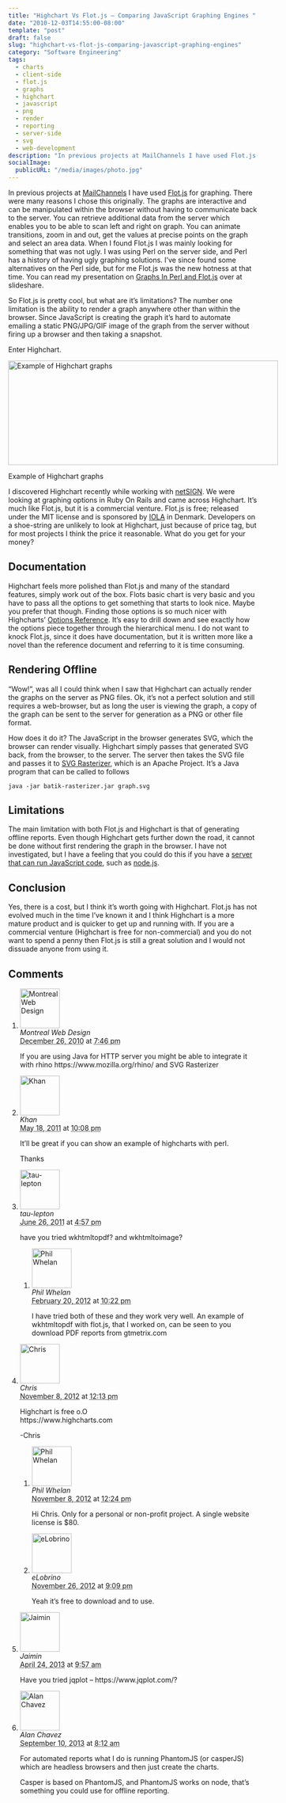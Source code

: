 ```yaml
---
title: "Highchart Vs Flot.js – Comparing JavaScript Graphing Engines "
date: "2010-12-03T14:55:00-08:00"
template: "post"
draft: false
slug: "highchart-vs-flot-js-comparing-javascript-graphing-engines"
category: "Software Engineering"
tags:
  - charts
  - client-side
  - flot.js
  - graphs
  - highchart
  - javascript
  - png
  - render
  - reporting
  - server-side
  - svg
  - web-development
description: "In previous projects at MailChannels I have used Flot.js for graphing. There were many reasons I chose this originally. The graphs are interactive and can be"
socialImage:
  publicURL: "/media/images/photo.jpg"
---
```

In previous projects at [MailChannels](https://www.mailchannels.com/blog) I have used [Flot.js](https://code.google.com/p/flot/) for graphing. There were many reasons I chose this originally. The graphs are interactive and can be manipulated within the browser without having to communicate back to the server. You can retrieve additional data from the server which enables you to be able to scan left and right on graph. You can animate transitions, zoom in and out, get the values at precise points on the graph and select an area data. When I found Flot.js I was mainly looking for something that was not ugly. I was using Perl on the server side, and Perl has a history of having ugly graphing solutions. I’ve since found some alternatives on the Perl side, but for me Flot.js was the new hotness at that time. You can read my presentation on [Graphs In Perl and Flot.js](https://www.slideshare.net/philwhln/graphs-in-perl-and-flotjs) over at slideshare.

So Flot.js is pretty cool, but what are it’s limitations? The number one limitation is the ability to render a graph anywhere other than within the browser. Since JavaScript is creating the graph it’s hard to automate emailing a static PNG/JPG/GIF image of the graph from the server without firing up a browser and then taking a snapshot.

Enter Highchart.

<div class="wp-caption alignnone" id="attachment_364" style="width: 556px">
<a href="/media/images/2010/12/Screen-shot-2010-12-03-at-2.52.25-PM.png">
<img alt="Example of Highchart graphs" class="size-full wp-image-364" height="211" src="/media/images/2010/12/Screen-shot-2010-12-03-at-2.52.25-PM.png" title="Example of Highchart graphs" width="546"/>
</a>
<p class="wp-caption-text">Example of Highchart graphs</p>
</div>

I discovered Highchart recently while working with [netSIGN](https://www.netsign.com). We were looking at graphing options in Ruby On Rails and came across Highchart. It’s much like Flot.js, but it is a commercial venture. Flot.js is free; released under the MIT license and is sponsored by [IOLA](https://www.iola.dk/) in Denmark. Developers on a shoe-string are unlikely to look at Highchart, just because of price tag, but for most projects I think the price it reasonable. What do you get for your money?

## Documentation

Highchart feels more polished than Flot.js and many of the standard features, simply work out of the box. Flots basic chart is very basic and you have to pass all the options to get something that starts to look nice. Maybe you prefer that though. Finding those options is so much nicer with Highcharts’ [Options Reference](https://www.highcharts.com/ref/). It’s easy to drill down and see exactly how the options piece together through the hierarchical menu. I do not want to knock Flot.js, since it does have documentation, but it is written more like a novel than the reference document and referring to it is time consuming.

## Rendering Offline
  
“Wow!”, was all I could think when I saw that Highchart can actually render the graphs on the server as PNG files. Ok, it’s not a perfect solution and still requires a web-browser, but as long the user is viewing the graph, a copy of the graph can be sent to the server for generation as a PNG or other file format.

How does it do it? The JavaScript in the browser generates SVG, which the browser can render visually. Highchart simply passes that generated SVG back, from the browser, to the server. The server then takes the SVG file and passes it to [SVG Rasterizer](https://xmlgraphics.apache.org/batik/tools/rasterizer.html), which is an Apache Project. It’s a Java program that can be called to follows

```
java -jar batik-rasterizer.jar graph.svg
```

## Limitations

The main limitation with both Flot.js and Highchart is that of generating offline reports. Even though Highchart gets further down the road, it cannot be done without first rendering the graph in the browser. I have not investigated, but I have a feeling that you could do this if you have a [server that can run JavaScript code](https://developer.mozilla.org/en/JavaScript_shells), such as [node.js](https://nodejs.org/).

## Conclusion

Yes, there is a cost, but I think it’s worth going with Highchart. Flot.js has not evolved much in the time I’ve known it and I think Highchart is a more mature product and is quicker to get up and running with. If you are a commercial venture (Highchart is free for non-commercial) and you do not want to spend a penny then Flot.js is still a great solution and I would not dissuade anyone from using it.

## Comments

<div id="comments">
  <ol class="comment-list">
    <li id="comment-490" class="comment even thread-even depth-1 comment reader">
      <img alt="Montreal Web Design" src="https://0.gravatar.com/avatar/2e41d52b2986c0c63a2f464e34b7b3f3?s=80&amp;d=https%3A%2F%2F0.gravatar.com%2Favatar%2Fad516503a11cd5ca435acc9bb6523536%3Fs%3D80&amp;r=PG" class="avatar avatar-80 photo" height="80" width="80" />
      <div class="comment-meta comment-meta-data">
        <div class="comment-author vcard">
          <cite class="fn" title="https://websitecenter.ca/">Montreal Web Design</cite>
        </div>
        <!-- .comment-author .vcard -->
        <abbr class="comment-date" title="Sunday, December 26th, 2010, 7:46 pm">December 26, 2010</abbr> at <abbr class="comment-time" title="Sunday, December 26th, 2010, 7:46 pm">7:46 pm</abbr>
      </div>
      <div class="comment-text">
        <p>If you are using Java for HTTP server you might be able to integrate it with rhino https://www.mozilla.org/rhino/ and SVG Rasterizer</p>
      </div>
      <!-- .comment-text -->
    </li>
    <!-- .comment -->
    <li id="comment-2951" class="comment odd alt thread-odd thread-alt depth-1 comment reader">
      <img alt="Khan" src="https://0.gravatar.com/avatar/4fd93a3eccffb8c13e3cf9becc18d3a3?s=80&amp;d=https%3A%2F%2F0.gravatar.com%2Favatar%2Fad516503a11cd5ca435acc9bb6523536%3Fs%3D80&amp;r=PG" class="avatar avatar-80 photo" height="80" width="80" />
      <div class="comment-meta comment-meta-data">
        <div class="comment-author vcard">
          <cite class="fn">Khan</cite>
        </div>
        <!-- .comment-author .vcard -->
        <abbr class="comment-date" title="Wednesday, May 18th, 2011, 10:08 pm">May 18, 2011</abbr> at <abbr class="comment-time" title="Wednesday, May 18th, 2011, 10:08 pm">10:08 pm</abbr>
      </div>
      <div class="comment-text">
        <p>It’ll be great if you can show an example of highcharts with perl.</p>
        <p>Thanks</p>
      </div>
      <!-- .comment-text -->
    </li>
    <!-- .comment -->
    <li id="comment-3484" class="comment even thread-even depth-1 comment reader">
      <img alt="tau-lepton" src="https://0.gravatar.com/avatar/4926dd13fe5428873d77d8222d65f303?s=80&amp;d=https%3A%2F%2F0.gravatar.com%2Favatar%2Fad516503a11cd5ca435acc9bb6523536%3Fs%3D80&amp;r=PG" class="avatar avatar-80 photo" height="80" width="80" />
      <div class="comment-meta comment-meta-data">
        <div class="comment-author vcard">
          <cite class="fn">tau-lepton</cite>
        </div>
        <!-- .comment-author .vcard -->
        <abbr class="comment-date" title="Sunday, June 26th, 2011, 4:57 pm">June 26, 2011</abbr> at <abbr class="comment-time" title="Sunday, June 26th, 2011, 4:57 pm">4:57 pm</abbr>
      </div>
      <div class="comment-text">
        <p>have you tried wkhtmltopdf? and wkhtmltoimage?</p>
      </div>
      <!-- .comment-text -->
      <ol class="children">
        <li id="comment-9492" class="comment byuser comment-author-admin bypostauthor odd alt depth-2 comment role-administrator user-admin entry-author">
          <img alt="Phil Whelan" src="https://1.gravatar.com/avatar/5f357d996da96ccd36d3374e3728bf29?s=80&amp;d=https%3A%2F%2F1.gravatar.com%2Favatar%2Fad516503a11cd5ca435acc9bb6523536%3Fs%3D80&amp;r=PG" class="avatar avatar-80 photo" height="80" width="80" />
          <div class="comment-meta comment-meta-data">
            <div class="comment-author vcard">
              <cite class="fn" title="https://www.google.com/profiles/101358683928607234715">Phil Whelan</cite>
            </div>
            <!-- .comment-author .vcard -->
            <abbr class="comment-date" title="Monday, February 20th, 2012, 10:22 pm">February 20, 2012</abbr> at <abbr class="comment-time" title="Monday, February 20th, 2012, 10:22 pm">10:22 pm</abbr>
          </div>
          <div class="comment-text">
            <p>I have tried both of these and they work very well. An example of wkhtmltopdf with flot.js, that I worked on, can be seen to you download PDF reports from gtmetrix.com</p>
          </div>
          <!-- .comment-text -->
        </li>
        <!-- .comment -->
      </ol>
    </li>
    <!-- .comment -->
    <li id="comment-25226" class="comment even thread-odd thread-alt depth-1 comment reader">
      <img alt="Chris" src="https://0.gravatar.com/avatar/048c615183b42a20ec81b90af7ab221d?s=80&amp;d=https%3A%2F%2F0.gravatar.com%2Favatar%2Fad516503a11cd5ca435acc9bb6523536%3Fs%3D80&amp;r=PG" class="avatar avatar-80 photo" height="80" width="80" />
      <div class="comment-meta comment-meta-data">
        <div class="comment-author vcard">
          <cite class="fn">Chris</cite>
        </div>
        <!-- .comment-author .vcard -->
        <abbr class="comment-date" title="Thursday, November 8th, 2012, 12:13 pm">November 8, 2012</abbr> at <abbr class="comment-time" title="Thursday, November 8th, 2012, 12:13 pm">12:13 pm</abbr>
      </div>
      <div class="comment-text">
        <p>Highchart is free o.O<br />
https://www.highcharts.com</p>
        <p>-Chris</p>
      </div>
      <!-- .comment-text -->
      <ol class="children">
        <li id="comment-25228" class="comment byuser comment-author-admin bypostauthor odd alt depth-2 comment role-administrator user-admin entry-author">
          <img alt="Phil Whelan" src="https://1.gravatar.com/avatar/5f357d996da96ccd36d3374e3728bf29?s=80&amp;d=https%3A%2F%2F1.gravatar.com%2Favatar%2Fad516503a11cd5ca435acc9bb6523536%3Fs%3D80&amp;r=PG" class="avatar avatar-80 photo" height="80" width="80" />
          <div class="comment-meta comment-meta-data">
            <div class="comment-author vcard">
              <cite class="fn" title="https://www.google.com/profiles/101358683928607234715">Phil Whelan</cite>
            </div>
            <!-- .comment-author .vcard -->
            <abbr class="comment-date" title="Thursday, November 8th, 2012, 12:24 pm">November 8, 2012</abbr> at <abbr class="comment-time" title="Thursday, November 8th, 2012, 12:24 pm">12:24 pm</abbr>
          </div>
          <div class="comment-text">
            <p>Hi Chris. Only for a personal or non-profit project. A single website license is $80.</p>
          </div>
          <!-- .comment-text -->
        </li>
        <!-- .comment -->
        <li id="comment-27253" class="comment even depth-2 comment reader">
          <img alt="eLobrino" src="https://0.gravatar.com/avatar/8c7d91463125e762373cb26d0bfe7bd9?s=80&amp;d=https%3A%2F%2F0.gravatar.com%2Favatar%2Fad516503a11cd5ca435acc9bb6523536%3Fs%3D80&amp;r=PG" class="avatar avatar-80 photo" height="80" width="80" />
          <div class="comment-meta comment-meta-data">
            <div class="comment-author vcard">
              <cite class="fn">eLobrino</cite>
            </div>
            <!-- .comment-author .vcard -->
            <abbr class="comment-date" title="Monday, November 26th, 2012, 9:09 pm">November 26, 2012</abbr> at <abbr class="comment-time" title="Monday, November 26th, 2012, 9:09 pm">9:09 pm</abbr>
          </div>
          <div class="comment-text">
            <p>Yeah it’s free to download and to use.</p>
          </div>
          <!-- .comment-text -->
        </li>
        <!-- .comment -->
      </ol>
    </li>
    <!-- .comment -->
    <li id="comment-43433" class="comment odd alt thread-even depth-1 comment reader">
      <img alt="Jaimin" src="https://1.gravatar.com/avatar/f29e862e012e69cf44a2380d17961313?s=80&amp;d=https%3A%2F%2F1.gravatar.com%2Favatar%2Fad516503a11cd5ca435acc9bb6523536%3Fs%3D80&amp;r=PG" class="avatar avatar-80 photo" height="80" width="80" />
      <div class="comment-meta comment-meta-data">
        <div class="comment-author vcard">
          <cite class="fn" title="https://www.tuvalabs.com">Jaimin</cite>
        </div>
        <!-- .comment-author .vcard -->
        <abbr class="comment-date" title="Wednesday, April 24th, 2013, 9:57 am">April 24, 2013</abbr> at <abbr class="comment-time" title="Wednesday, April 24th, 2013, 9:57 am">9:57 am</abbr>
      </div>
      <div class="comment-text">
        <p>Have you tried jqplot – https://www.jqplot.com/?</p>
      </div>
      <!-- .comment-text -->
    </li>
    <!-- .comment -->
    <li id="comment-65206" class="comment even thread-odd thread-alt depth-1 comment reader">
      <img alt="Alan Chavez" src="https://0.gravatar.com/avatar/4ba0e5820cec0a91f873370a50039b87?s=80&amp;d=https%3A%2F%2F0.gravatar.com%2Favatar%2Fad516503a11cd5ca435acc9bb6523536%3Fs%3D80&amp;r=PG" class="avatar avatar-80 photo" height="80" width="80" />
      <div class="comment-meta comment-meta-data">
        <div class="comment-author vcard">
          <cite class="fn" title="https://www.alanchavez.com">Alan Chavez</cite>
        </div>
        <!-- .comment-author .vcard -->
        <abbr class="comment-date" title="Tuesday, September 10th, 2013, 8:12 am">September 10, 2013</abbr> at <abbr class="comment-time" title="Tuesday, September 10th, 2013, 8:12 am">8:12 am</abbr>
      </div>
      <div class="comment-text">
        <p>For automated reports what I do is running PhantomJS (or casperJS) which are headless browsers and then just create the charts. </p>
        <p>Casper is based on PhantomJS, and PhantomJS works on node, that’s something you could use for offline reporting.</p>
      </div>
      <!-- .comment-text -->
    </li>
    <!-- .comment -->
  </ol>
  <!-- .comment-list -->
</div>

